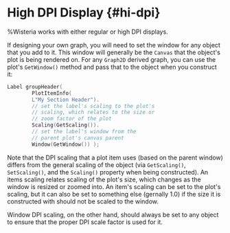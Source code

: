 High DPI Display {#hi-dpi}
=============================

%Wisteria works with either regular or high DPI displays.

If designing your own graph, you will need to set the window for any object that you add to it.
This window will generally be the `Canvas` that the object's plot is being rendered on. For any
`Graph2D` derived graph, you can use the plot's `GetWindow()` method and pass that to the object
when you construct it:

```cpp
Label groupHeader(
        PlotItemInfo(
        L"My Section Header").
        // set the label's scaling to the plot's
        // scaling, which relates to the size or
        // zoom factor of the plot
        Scaling(GetScaling()).
        // set the label's window from the
        // parent plot's canvas parent
        Window(GetWindow()) );
```

Note that the DPI scaling that a plot item uses (based on the parent window) differs from the
general scaling of the object (via `GetScaling()`, `SetScaling()`, and the `Scaling()` property when
being constructed). An items scaling relates scaling of the plot's size, which changes as the window
is resized or zoomed into. An item's scaling can be set to the plot's scaling, but it can also
be set to something else (gernally 1.0) if the size it is constructed with should not be scaled to the
window.

Window DPI scaling, on the other hand, should always be set to any object to ensure that the proper
DPI scale factor is used for it.